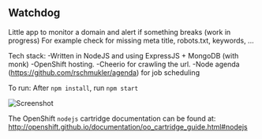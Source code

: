 Watchdog
----------------------
Little app to monitor a domain and alert if something breaks (work in progress)
For example check for missing meta title, robots.txt, keywords, ...

Tech stack:
-Written in NodeJS and using ExpressJS + MongoDB (with monk)
-OpenShift hosting.
-Cheerio for crawling the url.
-Node agenda (https://github.com/rschmukler/agenda) for job scheduling


To run: After `npm install`, run `npm start`

![Screenshot](https://raw.github.com/xavieramoros/watchdog/master/screenshot.png)

The OpenShift `nodejs` cartridge documentation can be found at:
http://openshift.github.io/documentation/oo_cartridge_guide.html#nodejs
